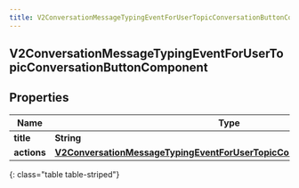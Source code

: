 ```yaml
---
title: V2ConversationMessageTypingEventForUserTopicConversationButtonComponent
---
```


## V2ConversationMessageTypingEventForUserTopicConversationButtonComponent

## Properties

| Name        | Type                                                                                                                                                                         | Description | Notes      |
| ----------- | ---------------------------------------------------------------------------------------------------------------------------------------------------------------------------- | ----------- | ---------- |
| **title**   | <!----><!---->**String**<!---->                                                                                                                                              |             | [optional] |
| **actions** | <!----><!---->[**V2ConversationMessageTypingEventForUserTopicConversationContentActions**](V2ConversationMessageTypingEventForUserTopicConversationContentActions.md)<!----> |             | [optional] |

{: class="table table-striped"}
